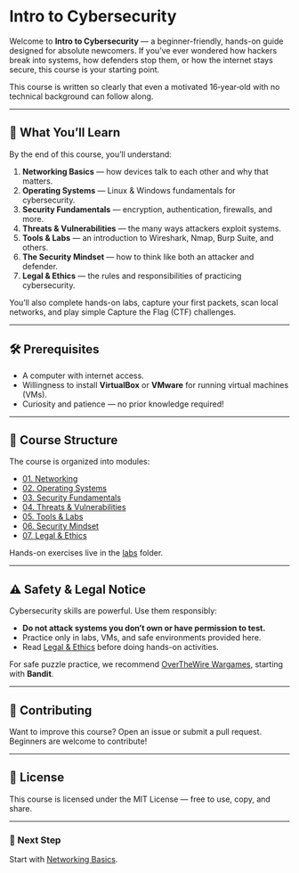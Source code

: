 # Intro to Cybersecurity

Welcome to **Intro to Cybersecurity** — a beginner-friendly, hands-on guide designed for absolute newcomers. If you’ve ever wondered how hackers break into systems, how defenders stop them, or how the internet stays secure, this course is your starting point.

This course is written so clearly that even a motivated 16‑year‑old with no technical background can follow along.

---

## 🎯 What You’ll Learn

By the end of this course, you’ll understand:

1. **Networking Basics** — how devices talk to each other and why that matters.
2. **Operating Systems** — Linux & Windows fundamentals for cybersecurity.
3. **Security Fundamentals** — encryption, authentication, firewalls, and more.
4. **Threats & Vulnerabilities** — the many ways attackers exploit systems.
5. **Tools & Labs** — an introduction to Wireshark, Nmap, Burp Suite, and others.
6. **The Security Mindset** — how to think like both an attacker and defender.
7. **Legal & Ethics** — the rules and responsibilities of practicing cybersecurity.

You’ll also complete hands-on labs, capture your first packets, scan local networks, and play simple Capture the Flag (CTF) challenges.

---

## 🛠 Prerequisites

* A computer with internet access.
* Willingness to install **VirtualBox** or **VMware** for running virtual machines (VMs).
* Curiosity and patience — no prior knowledge required!

---

## 📂 Course Structure

The course is organized into modules:

* [01. Networking](docs/01-networking.md)
* [02. Operating Systems](docs/02-operating-systems.md)
* [03. Security Fundamentals](docs/03-security-fundamentals.md)
* [04. Threats & Vulnerabilities](docs/04-threats-and-vulnerabilities.md)
* [05. Tools & Labs](docs/05-tools-and-labs.md)
* [06. Security Mindset](docs/06-security-mindset.md)
* [07. Legal & Ethics](docs/07-legal-and-ethics.md)

Hands-on exercises live in the [labs](docs/labs/) folder.

---

## ⚠️ Safety & Legal Notice

Cybersecurity skills are powerful. Use them responsibly:

* **Do not attack systems you don’t own or have permission to test.**
* Practice only in labs, VMs, and safe environments provided here.
* Read [Legal & Ethics](docs/07-legal-and-ethics.md) before doing hands-on activities.

For safe puzzle practice, we recommend [OverTheWire Wargames](https://overthewire.org/wargames/), starting with **Bandit**.

---

## 🤝 Contributing

Want to improve this course? Open an issue or submit a pull request. Beginners are welcome to contribute!

---

## 📜 License

This course is licensed under the MIT License — free to use, copy, and share.

---

### 🚀 Next Step

Start with [Networking Basics](docs/01-networking.md).
